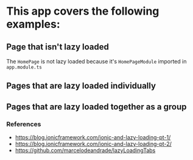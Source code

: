 # This app covers the following examples:

## Page that isn't lazy loaded

The `HomePage` is not lazy loaded because it's `HomePageModule` imported in `app.module.ts`

## Pages that are lazy loaded individually

## Pages that are lazy loaded together as a group

### References

* https://blog.ionicframework.com/ionic-and-lazy-loading-pt-1/
* https://blog.ionicframework.com/ionic-and-lazy-loading-pt-2/
* https://github.com/marcelodeandrade/lazyLoadingTabs